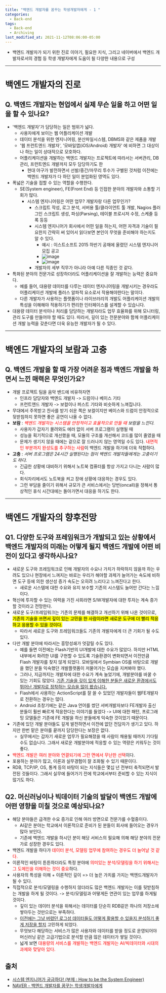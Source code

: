 ```yaml
---
title: "백엔드 개발자를 꿈꾸는 학생개발자에게 - 1 "
categories:
  - Back-end
tags:
  - Back-end
  - Archiving
last_modified_at: 2021-11-12T08:06:00-05:00
---
```

- 백엔드 개발자가 되기 위한 진로 이야기, 필요한 지식, 그리고 네이버에서 백엔드 개발자로서의 경험 등 학생 개발자에게 도움이 될 다양한 내용으로 구성


---
# 백엔드 개발자의 진로
## Q. 백엔드 개발자는 현업에서 실제 무슨 일을 하고 어떤 일을 할 수 있나요?

- '백엔드 개발자'가 담당하는 일은 범위가 넓다.
  - 사용자에게 보이는 웹 어플리케이션 개발
  - 데이터 분석을 위한 엔지니어링, 분산파일시스템, DBMS와 같은 제품을 개발
  - '웹 프런트엔드 개발자', '모바일앱(iOS/Android) 개발자' 에 비하면 그 대상이나 하는 일이 상대적으로 모호하다.
  - 어플리케이션을 개발하는 백엔드 개발자는 프로젝트에 따라서는 서버관리, DB관리, 프런트엔드 개발까지 모두 담당하기도 한
    - 현대 야구가 발전하면서 선발/중간/마무리 투수가 구별된 것처럼 이전에는 백엔드 개발자가 다 하던 일이 분업화된 영역도 있다.
- 폭넓은 기술을 접할 수 있는 역할을 수행한다.
  - SE(System engineer), FE(Front End) 등 인접한 분야의 개발자와 소통할 기회가 많다.
    - 시스템 엔지니어링은 어떤 업무? 개발자랑 다른 업무인가?
      - 스크립트 작성, 로그 분석, 서버용 툴/클라이언트 툴 개발, Nagios 플러그인 스크립트 생성, 파싱(Parsing), 테이블 프로시저 수정, 스케줄 등록 등등
      - 시스템 엔지니어가 회사에서 어떤 일을 하는지, 어떤 자격과 기술이 필요한지 간략히 써 있어서 읽다보면 본인이 무엇을 준비해야 하는지도 알 수 있다.
        - 예시 : 이스트소프트 2015 하반기 공채에 올렸던 시스템 엔지니어 모집 공고
        - ![image](https://user-images.githubusercontent.com/69496570/141413340-a9fcc3e3-ae43-4323-8fdd-e91ea658c850.png)
        - ![image](https://user-images.githubusercontent.com/69496570/141413459-edc30826-050d-4442-98ab-fe01cfb3f104.png)
      - 개발자의 세부 직무가 아니라 아예 다른 직종인 것 같다.
- 특화된 분야의 전문가로 성장하더라도 어플리케이션을 잘 개발하는 능력은 중요하다.
  - 예를 들어, 대용량 데이터를 다루는 데이터 엔지니어링을 개발시키는 경우라도 어플리케이션 개발에 플러스 알파적 요소로서 작용해야한다는 말이다.
  - 다른 개발자가 사용하는 플랫폼이나 라이브러리의 개발도 어플리케이션 개발의 특성을 이해해야 적용하기가 편리한 인터페이스를 설계할 수 있습니다. 
- 대용량 데이터 분석이나 처리를 담당하는 개발자라도 업무 효율화를 위해 모니터링, 관리 도구를 만들어야 할 때도 있다. 따라서, 깊이 있는 전문분야와 함께 어플리케이션 개발 능력을 갖춘다면 더욱 유능한 개발자가 될 수 있다.


---


# 백엔드 개발자의 보람과 고충
## Q. 백엔드 개발을 할 때 가장 어려운 점과 백엔드 개발을 하면서 느낀 매력은 무엇인가요?
- 개발 프로젝트 팀을 음악 밴드에 비유하자면
  - 인프라 담당자와 백엔드 개발자 -> 드럼이나 베이스 기타
  - 프런트엔드 개발자 -> 보컬이나 퍼스트 기타와 비슷하게 느껴집니다. 
- 무대에서 주목받고 찬사를 받기 쉬운 쪽은 보컬이지만 베이스와 드럼이 안정적으로 뒷받침하지 못하면 좋은 공연이 나올 수 없다.
- **보람** : *<span style="color:red">백엔드 개발자는 시스템을 안정적이고 효율적으로 만들 때</span> 보람을 느낀다.*
  - 사용자가 갑자기 몰려와도 에러 없이 서버 프로그램이 실행될 때
  - 성능을 획기적으로 개선했을 때, 모듈의 구조를 개선해서 코드를 많이 줄였을 때
  - 문제가 생기지 않을 때에는 겉으로 잘 드러나지 않는 영역일 수도 있다. <span style="color:red">내면적인 부분까지 완성도를 추구하는 사람</span>이 백엔드 개발을 하기에 더욱 적합하다.
- **고충** : *서버 프로그램은 24시간 실행된다는 점이 백엔드 개발자들에게는 고충이기도 하다.*
  - 긴급한 상황에 대비하기 위해서 노트북 컴퓨터를 항상 가지고 다니는 사람이 많다.
  - 회식자리에서도 노트북을 켜고 장애 상황에 대응하는 경우도 있다.
  - 그런 부담을 줄이기 위해서 규모가 큰 서비스에서는 당번(oncall)을 정해서 통상적인 휴식 시간대에는 돌아가면서 대응을 하기도 한다.


---


# 백엔드 개발자의 향후전망
## Q1. 다양한 도구와 프레임워크가 개발되고 있는 상황에서 백엔드 개발자의 미래는 어떻게 될지 백엔드 개발에 어떤 비전이 있다고 생각하시나요?
- 새로운 도구와 프레임워크로 인해 개발자의 수요나 가치가 하락하지 않을까 하는 우려도 있으나 현장에서 느껴지는 바로는 우리가 해야할 과제가 늘어가는 속도에 비하면 도구 등에 의한 생산성 증가 속도는 오히려 느리다고 느껴진다고 한다.
  - 새로운 시스템에 대한 수요와 유지 보수할 기존의 시스템도 늘어만 간다는 느낌이다.
- 혁신에 투자할 수 있는 여력을 가진 사회라면 S/W개발자에 대한 투자는 계속 증가할 것이라고 전망한다.
- 새로운 도구/프레임워크는 기존의 문제를 해결하고 개선하기 위해 나온 것이므로, <mark>기존의 기술을 쓰면서 깊이 있는 고민을 한 사람이라면 새로운 도구에 더 빨리 적응하고 응용할 수 있을 것이다.</mark>
  - 따라서 새로운 도구와 프레임워크들도 기존의 개발자에게 더 큰 기회가 될 수도 있다. 
- 다만 개발 분야에 따라서는 흥망성쇄가 엇갈릴 수도 있다.
  - 예를 들면 이전에는 Flash기반의 UI개발에 대한 수요가 많았다. 하지만 HTML 내부에서 화려한 UI를 구현할 수 있도록 기술환경이 변화되면서 이전만큼 Flash 개발자를 찾지 않게 되었다. 모바일에서 Symbian OS를 바탕으로 개발을 했던 분들 익숙했던 개발플랫폼이 저물어가는 모습을 지켜봐야 했다.
  - 그러나, 지금까지는 개발자에 대한 수요가 계속 늘었기에, 개발분야를 바꿀 수 있는 기회도 많았다. <u>기존 기술을 깊이 있게 이해한 분들은 새로운 환경에서도 뛰어난 개발자로 정착하는 모습을 많이 봤습니다.</u>
  - Flash에서 사용하는 ActionScript를 잘 쓸 수 있었던 개발자들이 웹FE개발자로 전환하는 경우는 많다. 
  - Android 초창기에는 같은 Java 언어를 썼던 서버개발자보다 FE개발자 출신 분들이 훨씬 빠르게 적응한다는 이야기를 들었다 -> UI에 대한 패턴, 프로그래밍 모델들은 기존에 FE 개발을 하신 분들에게 익숙한 것이었기 때문이다.
- 기존에 있던 개발 분야들도 깊게 발전하면서 이전에 없던 전담자가 생기고 있다. 하지만 한번 맡은 분야를 끝까지 담당한다는 보장은 없다.   
  - 실무에서는 갑자기 새로운 업무가 필요해졌을 때 사람이 채용될 때까지 기다릴 수도 없습니다. 그래서 새로운 개발분야에 적응할 수 있는 역량은 키워두는 것이 좋다. 
-  <span style="color:red">백엔드 개발은 여러 분야와 연결되기에 그런 면에서 무난한 선택</span>이다.
  - 포용하는 분야가 많고, 이론과 실무경험이 잘 조화될 수 있기 때문이다. 
  - RDB, TCP/IP, OS, 통계 등의 바탕이 되는 지식들은 몇십 년 전부터 축적되면서 발전된 것들이다. 그래서 실무에 들어가기 전에 학교에서부터 준비할 수 있는 지식이 많기도 하다.

## Q2. 머신러닝이나 빅데이터 기술의 발달이 백엔드 개발에 어떤 영향을 미칠 것으로 예상되나요?
- 해당 분야들은 급격한 수요 증가로 인해 여러 방면으로 전문가를 수혈중이다.
  - AI같은 분야는 학교에서 이론적으로 준비가 된 분들이 회사에 들어오는 경우가 많아 보인다.
  - 기존에 백엔드 개발을 하시던 분이 해당 서비스의 필요해 의해 해당 분야의 전문가로 성장한 경우도 있다.
- 백엔드 개발을 하다가  <span style="color:red">데이터 분석, 모델링 업무에 참여하는 경우도 더 늘어날 것 같다.</span>
- 이론적인 바탕이 튼튼하더라도 특정 분야에 <span style="color:red">의미있는 분석/모델링을 하기 위해서는 그 도메인을 이해하는 것이 중요</span>하다.
- 사용자의 특성을 이해 + 이론적인 깊이 => 더 높은 가치를 가지는 백엔드개발자가 될 수 있다.
- 직접적으로 분석/모델링을 수행하지 않더라도 많은 백엔드 개발자는 이를 뒷받침하는 개발을 하게 될 것이다. -> 분석/모델링과 어떻게든 연관이 있는 업무를 하게될 것이다.
  - 깊이 있는 데이터 분석을 위해서는 데이터를 단순히 RDB같은 하나의 저장소에 쌓아두는 것만으로는 부족하다.
  - <u>이전에는 그냥 버렸던 로그성 데이터들도 어떻게 활용할 수 있을지 분석하기 좋게 저장을 할지</u> 고민하게 되었다.
  - 무엇보다 해당하는 서비스가 많은 사용자와 데이터를 받을 정도로 운영되어야 머신러닝 같은 고급기법으로 분석할 만큼 많은 데이터가 쌓일 것이다.
  - 넓게 보면 <span style="color:red">대용량의 서비스를 개발하는 백엔드 개발자는 AI/빅데이터와 시대의 과제와 맞닿아 있다.</span>

## 출처
- [시스템 엔지니어가 궁금하다! (부제 : How to be the System Engineer)](https://blog.estsoft.co.kr/459)
- [NAVER - 백엔드 개발자를 꿈꾸는 학생개발자에게](https://d2.naver.com/news/3435170)
